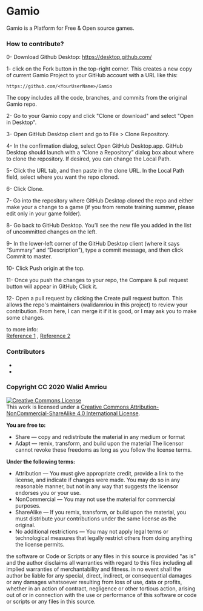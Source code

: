 # Gamio
Gamio is a Platform for Free & Open source games.

### How to contribute?
0-  Download Github Desktop: https://desktop.github.com/  

1- click on the Fork button in the top-right corner. This creates a new copy of current Gamio Project to your GitHub account with a URL like this:  
```
https://github.com/<YourUserName>/Gamio    
```
The copy includes all the code, branches, and commits from the original Gamio repo.  

2- Go to your Gamio copy and click "Clone or download" and select "Open in Desktop". 

3- Open GitHub Desktop client and go to File > Clone Repository.  

4- In the confirmation dialog, select Open GitHub Desktop.app. GitHub Desktop should launch with a “Clone a Repository” dialog box about where to clone the repository. If desired, you can change the Local Path.  

5- Click the URL tab, and then paste in the clone URL. In the Local Path field, select where you want the repo cloned.  

6- Click Clone.  

7- Go into the repository where GitHub Desktop cloned the repo and either make your a change to a game (if you from remote training summer, please edit only in your game folder).   

8- Go back to GitHub Desktop. You’ll see the new file you added in the list of uncommitted changes on the left.  

9- In the lower-left corner of the GitHub Desktop client (where it says “Summary” and “Description”), type a commit message, and then click Commit to master.  

10- Click Push origin at the top.  

11- Once you push the changes to your repo, the Compare & pull request button will appear in GitHub; Click it.

12- Open a pull request by clicking the Create pull request button. This allows the repo's maintainers (walidamriou in this project) to review your contribution. From here, I can merge it if it is good, or I may ask you to make some changes.  

to more info:   
[Reference 1](https://opensource.com/article/19/7/create-pull-request-github "Reference 1") , [Reference 2](https://idratherbewriting.com/learnapidoc/pubapis_github_desktop_client.html "Reference 2")




### Contributors
*  
*  

### Copyright CC 2020 Walid Amriou

<a rel="license" href="http://creativecommons.org/licenses/by-nc-sa/4.0/"><img alt="Creative Commons License" style="border-width:0" src="https://i.creativecommons.org/l/by-nc-sa/4.0/88x31.png" /></a><br />This work is licensed under a <a rel="license" href="http://creativecommons.org/licenses/by-nc-sa/4.0/">Creative Commons Attribution-NonCommercial-ShareAlike 4.0 International License</a>.

__You are free to:__
  * Share — copy and redistribute the material in any medium or format
  * Adapt — remix, transform, and build upon the material
The licensor cannot revoke these freedoms as long as you follow the license terms.  

__Under the following terms:__
  * Attribution — You must give appropriate credit, provide a link to the license, and indicate if changes were made. You may do so in any reasonable manner, but not in any way that suggests the licensor endorses you or your use.
  * NonCommercial — You may not use the material for commercial purposes.
  * ShareAlike — If you remix, transform, or build upon the material, you must distribute your contributions under the same license as the original.
  * No additional restrictions — You may not apply legal terms or technological measures that legally restrict others from doing anything the license permits.


the software or Code or Scripts or any files in this source is provided "as is" and the author disclaims all warranties with regard to this files including all implied warranties of merchantability and fitness. in no event shall the author be liable for any special, direct, indirect, or consequential damages or any damages whatsoever resulting from loss of use, data or profits, whether in an action of contract, negligence or other tortious action, arising out of or in connection with the use or performance of this software or code or scripts or any files in this source.
